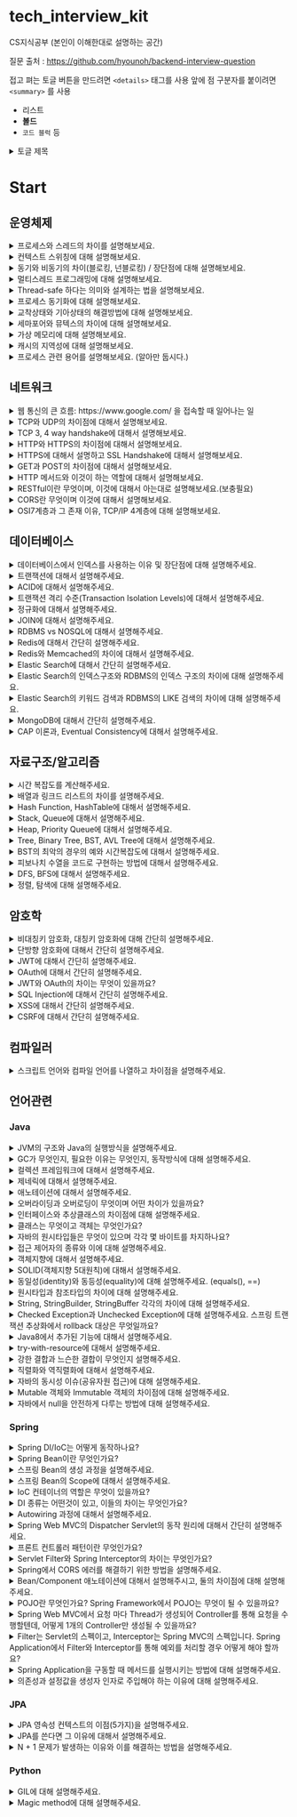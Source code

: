 # tech_interview_kit
CS지식공부 (본인이 이해한대로 설명하는 공간)

질문 출처 : https://github.com/hyounoh/backend-interview-question

접고 펴는 토글 버튼을 만드려면 `<details>` 태그를 사용
앞에 점 구분자를 붙이려면 `<summary>`  를 사용 
  - 리스트
  - **볼드**
  - `코드 블럭` 등


<details>
  <summary>토글 제목</summary>

  내용은 여기에 적습니다.  
  줄바꿈도 되고, 마크다운 문법도 적용됩니다.

  - 리스트
  - **볼드**
  - `코드 블럭` 등

</details>



# Start

## 운영체제

<details>
<summary>프로세스와 스레드의 차이를 설명해보세요.</summary>
  프로세스는 우선 하나의 프로그램이 실행되는 그 순간 자료구조 힙으로 인해 우선순위가 정해지고 그로인해 CPU에 할당받게되는데 그걸 우리는 프로세스(실행된 프로그램)라고 함. 
  그런데 스레드는 프로세스 내부에 있는 하나의 집단이라고 생각하면 되는데 프로세스로인해 처리해야할 데이터들은 전부 하나의 프로세스의 메모리를 공유하고있는 스레드들이 처리한다.
  그래서 프로세스는 하나의 작업 공간이라 생각하면되고, 스레드는 그 작업공간 안에서 공장라인에서 작업하는 작업자라고 생각하면 된다.
</details>

<details>
<summary>컨텍스트 스위칭에 대해 설명해보세요.</summary>
</details>

<details>
<summary>동기와 비동기의 차이(블로킹, 넌블로킹) / 장단점에 대해 설명해보세요.</summary>
</details>

<details>
<summary>멀티스레드 프로그래밍에 대해 설명해보세요.</summary>
</details>

<details>
<summary>Thread-safe 하다는 의미와 설계하는 법을 설명해보세요.</summary>
</details>

<details>
<summary>프로세스 동기화에 대해 설명해보세요.</summary>
</details>

<details>
<summary>교착상태와 기아상태의 해결방법에 대해 설명해보세요.</summary>
</details>

<details>
<summary>세마포어와 뮤텍스의 차이에 대해 설명해보세요.</summary>
</details>

<details>
<summary>가상 메모리에 대해 설명해보세요.</summary>
</details>

<details>
<summary>캐시의 지역성에 대해 설명해보세요.</summary>
</details>

<details>
<summary>프로세스 관련 용어를 설명해보세요. (알아만 둡시다.)</summary>
</details>

## 네트워크

<details>
<summary>웹 통신의 큰 흐름: https://www.google.com/ 을 접속할 때 일어나는 일</summary>

</details>

<details>
<summary>TCP와 UDP의 차이점에 대해서 설명해보세요.</summary>

</details>

<details>
<summary>TCP 3, 4 way handshake에 대해서 설명해보세요.</summary>

</details>

<details>
<summary>HTTP와 HTTPS의 차이점에 대해서 설명해보세요.</summary>

</details>

<details>
<summary>HTTPS에 대해서 설명하고 SSL Handshake에 대해서 설명해보세요.</summary>

</details>

<details>
<summary>GET과 POST의 차이점에 대해서 설명해보세요.</summary>

</details>

<details>
<summary>HTTP 메서드와 이것이 하는 역할에 대해서 설명해보세요.</summary>

</details>

<details>
<summary>RESTful이란 무엇이며, 이것에 대해서 아는대로 설명해보세요.(보충필요)</summary>

</details>

<details>
<summary>CORS란 무엇이며 이것에 대해서 설명해보세요.</summary>

</details>

<details>
<summary>OSI7계층과 그 존재 이유, TCP/IP 4계층에 대해 설명해보세요.</summary>

</details>

## 데이터베이스

<details>
<summary>데이터베이스에서 인덱스를 사용하는 이유 및 장단점에 대해 설명해주세요.</summary>
</details>

<details>
<summary>트랜잭션에 대해서 설명해주세요.</summary>
</details>

<details>
<summary>ACID에 대해서 설명해주세요.</summary>
</details>

<details>
<summary>트랜잭션 격리 수준(Transaction Isolation Levels)에 대해서 설명해주세요.</summary>
</details>

<details>
<summary>정규화에 대해서 설명해주세요.</summary>
</details>

<details>
<summary>JOIN에 대해서 설명해주세요.</summary>
</details>

<details>
<summary>RDBMS vs NOSQL에 대해서 설명해주세요.</summary>
</details>

<details>
<summary>Redis에 대해서 간단히 설명해주세요.</summary>
</details>

<details>
<summary>Redis와 Memcached의 차이에 대해서 설명해주세요.</summary>
</details>

<details>
<summary>Elastic Search에 대해서 간단히 설명해주세요.</summary>
</details>

<details>
<summary>Elastic Search의 인덱스구조와 RDBMS의 인덱스 구조의 차이에 대해 설명해주세요.</summary>
</details>

<details>
<summary>Elastic Search의 키워드 검색과 RDBMS의 LIKE 검색의 차이에 대해 설명해주세요.</summary>
</details>

<details>
<summary>MongoDB에 대해서 간단히 설명해주세요.</summary>
</details>

<details>
<summary>CAP 이론과, Eventual Consistency에 대해서 설명해주세요.</summary>
</details>

## 자료구조/알고리즘

<details>
<summary>시간 복잡도를 계산해주세요.</summary>
</details>

<details>
<summary>배열과 링크드 리스트의 차이를 설명해주세요.</summary>
</details>

<details>
<summary>Hash Function, HashTable에 대해서 설명해주세요.</summary>
</details>

<details>
<summary>Stack, Queue에 대해서 설명해주세요.</summary>
</details>

<details>
<summary>Heap, Priority Queue에 대해서 설명해주세요.</summary>
</details>

<details>
<summary>Tree, Binary Tree, BST, AVL Tree에 대해서 설명해주세요.</summary>
</details>

<details>
<summary>BST의 최악의 경우의 예와 시간복잡도에 대해서 설명해주세요.</summary>
</details>

<details>
<summary>피보나치 수열을 코드로 구현하는 방법에 대해서 설명해주세요.</summary>
</details>

<details>
<summary>DFS, BFS에 대해서 설명해주세요.</summary>
</details>

<details>
<summary>정렬, 탐색에 대해 설명해주세요.</summary>
</details>

## 암호학

<details>
<summary>비대칭키 암호화, 대칭키 암호화에 대해 간단히 설명해주세요.</summary>
</details>

<details>
<summary>단방향 암호화에 대해서 간단히 설명해주세요.</summary>
</details>

<details>
<summary>JWT에 대해서 간단히 설명해주세요.</summary>
</details>

<details>
<summary>OAuth에 대해서 간단히 설명해주세요.</summary>
</details>

<details>
<summary>JWT와 OAuth의 차이는 무엇이 있을까요?</summary>
</details>

<details>
<summary>SQL Injection에 대해서 간단히 설명해주세요.</summary>
</details>

<details>
<summary>XSS에 대해서 간단히 설명해주세요.</summary>
</details>

<details>
<summary>CSRF에 대해서 간단히 설명해주세요.</summary>
</details>

## 컴파일러

<details>
<summary>스크립트 언어와 컴파일 언어를 나열하고 차이점을 설명해주세요.</summary>
</details>

## 언어관련

### Java

<details>
<summary>JVM의 구조와 Java의 실행방식을 설명해주세요.</summary>
</details>

<details>
<summary>GC가 무엇인지, 필요한 이유는 무엇인지, 동작방식에 대해 설명해주세요.</summary>
</details>

<details>
<summary>컬렉션 프레임워크에 대해서 설명해주세요.</summary>
</details>

<details>
<summary>제네릭에 대해서 설명해주세요.</summary>
</details>

<details>
<summary>애노테이션에 대해서 설명해주세요.</summary>
</details>

<details>
<summary>오버라이딩과 오버로딩이 무엇이며 어떤 차이가 있을까요?</summary>
</details>

<details>
<summary>인터페이스와 추상클래스의 차이점에 대해 설명해주세요.</summary>
</details>

<details>
<summary>클래스는 무엇이고 객체는 무엇인가요?</summary>
</details>

<details>
<summary>자바의 원시타입들은 무엇이 있으며 각각 몇 바이트를 차지하나요?</summary>
</details>

<details>
<summary>접근 제어자의 종류와 이에 대해 설명해주세요.</summary>
</details>

<details>
<summary>객체지향에 대해서 설명해주세요.</summary>
</details>

<details>
<summary>SOLID(객체지향 5대원칙)에 대해서 설명해주세요.</summary>
</details>

<details>
<summary>동일성(identity)와 동등성(equality)에 대해 설명해주세요. (equals(), ==)</summary>
</details>

<details>
<summary>원시타입과 참조타입의 차이에 대해 설명해주세요.</summary>
</details>

<details>
<summary>String, StringBuilder, StringBuffer 각각의 차이에 대해 설명해주세요.</summary>
</details>

<details>
<summary>Checked Exception과 Unchecked Exception에 대해 설명해주세요. 스프링 트랜잭션 추상화에서 rollback 대상은 무엇일까요?</summary>
</details>

<details>
<summary>Java8에서 추가된 기능에 대해서 설명해주세요.</summary>
</details>

<details>
<summary>try-with-resource에 대해서 설명해주세요.</summary>
</details>

<details>
<summary>강한 결합과 느슨한 결합이 무엇인지 설명해주세요.</summary>
</details>

<details>
<summary>직렬화와 역직렬화에 대해서 설명해주세요.</summary>
</details>

<details>
<summary>자바의 동시성 이슈(공유자원 접근)에 대해 설명해주세요.</summary>
</details>

<details>
<summary>Mutable 객체와 Immutable 객체의 차이점에 대해 설명해주세요.</summary>
</details>

<details>
<summary>자바에서 null을 안전하게 다루는 방법에 대해 설명해주세요.</summary>
</details>

### Spring

<details>
<summary>Spring DI/IoC는 어떻게 동작하나요?</summary>
</details>

<details>
<summary>Spring Bean이란 무엇인가요?</summary>
</details>

<details>
<summary>스프링 Bean의 생성 과정을 설명해주세요.</summary>
</details>

<details>
<summary>스프링 Bean의 Scope에 대해서 설명해주세요.</summary>
</details>

<details>
<summary>IoC 컨테이너의 역할은 무엇이 있을까요?</summary>
</details>

<details>
<summary>DI 종류는 어떤것이 있고, 이들의 차이는 무엇인가요?</summary>
</details>

<details>
<summary>Autowiring 과정에 대해서 설명해주세요.</summary>
</details>

<details>
<summary>Spring Web MVC의 Dispatcher Servlet의 동작 원리에 대해서 간단히 설명해주세요.</summary>
</details>

<details>
<summary>프론트 컨트롤러 패턴이란 무엇인가요?</summary>
</details>

<details>
<summary>Servlet Filter와 Spring Interceptor의 차이는 무엇인가요?</summary>
</details>

<details>
<summary>Spring에서 CORS 에러를 해결하기 위한 방법을 설명해주세요.</summary>
</details>

<details>
<summary>Bean/Component 애노테이션에 대해서 설명해주시고, 둘의 차이점에 대해 설명해주세요.</summary>
</details>

<details>
<summary>POJO란 무엇인가요? Spring Framework에서 POJO는 무엇이 될 수 있을까요?</summary>
</details>

<details>
<summary>Spring Web MVC에서 요청 마다 Thread가 생성되어 Controller를 통해 요청을 수행할텐데, 어떻게 1개의 Controller만 생성될 수 있을까요?</summary>
</details>

<details>
<summary>Filter는 Servlet의 스펙이고, Interceptor는 Spring MVC의 스펙입니다. Spring Application에서 Filter와 Interceptor를 통해 예외를 처리할 경우 어떻게 해야 할까요?</summary>
</details>

<details>
<summary>Spring Application을 구동할 때 메서드를 실행시키는 방법에 대해 설명해주세요.</summary>
</details>

<details>
<summary>의존성과 설정값을 생성자 인자로 주입해야 하는 이유에 대해 설명해주세요.</summary>
</details>

### JPA

<details>
<summary>JPA 영속성 컨텍스트의 이점(5가지)을 설명해주세요.</summary>
</details>

<details>
<summary>JPA를 쓴다면 그 이유에 대해서 설명해주세요.</summary>
</details>

<details>
<summary>N + 1 문제가 발생하는 이유와 이를 해결하는 방법을 설명해주세요.</summary>
</details>

### Python

<details>
<summary>GIL에 대해 설명해주세요.</summary>
</details>

<details>
<summary>Magic method에 대해 설명해주세요.</summary>
</details>


